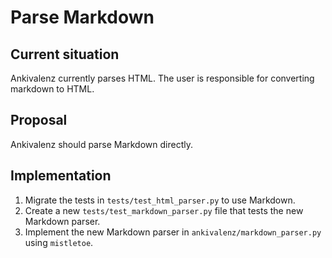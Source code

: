 # Parse Markdown

## Current situation

Ankivalenz currently parses HTML. The user is responsible for converting markdown to HTML.

## Proposal

Ankivalenz should parse Markdown directly.

## Implementation

1. Migrate the tests in `tests/test_html_parser.py` to use Markdown.
2. Create a new `tests/test_markdown_parser.py` file that tests the new Markdown parser.
3. Implement the new Markdown parser in `ankivalenz/markdown_parser.py` using `mistletoe`.